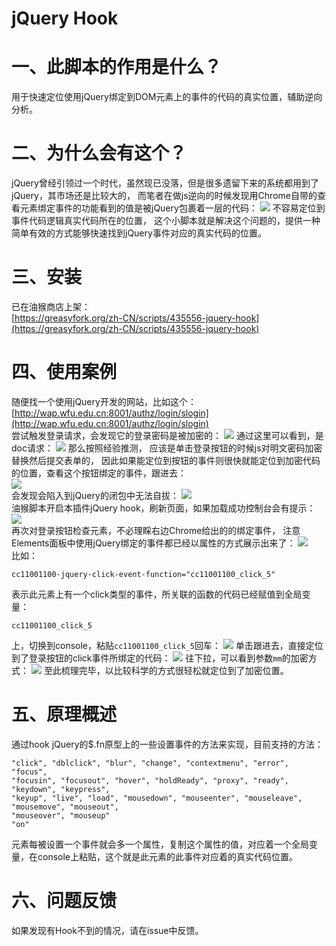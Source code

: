 # jQuery Hook

# 一、此脚本的作用是什么？

用于快速定位使用jQuery绑定到DOM元素上的事件的代码的真实位置，辅助逆向分析。

# 二、为什么会有这个？

jQuery曾经引领过一个时代，虽然现已没落，但是很多遗留下来的系统都用到了jQuery，其市场还是比较大的， 而笔者在做js逆向的时候发现用Chrome自带的查看元素绑定事件的功能看到的值是被jQuery包裹着一层的代码：
![](markdown-images/README_images/160b9e7a.png)
不容易定位到事件代码逻辑真实代码所在的位置， 这个小脚本就是解决这个问题的，提供一种简单有效的方式能够快速找到jQuery事件对应的真实代码的位置。

# 三、安装
已在油猴商店上架：  
[https://greasyfork.org/zh-CN/scripts/435556-jquery-hook](https://greasyfork.org/zh-CN/scripts/435556-jquery-hook)

# 四、使用案例
随便找一个使用jQuery开发的网站，比如这个：  
[http://wap.wfu.edu.cn:8001/authz/login/slogin](http://wap.wfu.edu.cn:8001/authz/login/slogin)  
尝试触发登录请求，会发现它的登录密码是被加密的：
![](markdown-images/README_images/69f2a236.png)
通过这里可以看到，是doc请求：
![](markdown-images/README_images/d4bf6528.png)
那么按照经验推测， 应该是单击登录按钮的时候js对明文密码加密替换然后提交表单的，
因此如果能定位到按钮的事件则很快就能定位到加密代码的位置，查看这个按钮绑定的事件，跟进去：  
![](markdown-images/README_images/160b9e7a.png)  
会发现会陷入到jQuery的闭包中无法自拔：
![](markdown-images/README_images/bb826340.png)  
油猴脚本开启本插件jQuery hook，刷新页面，如果加载成功控制台会有提示：  
![](markdown-images/README_images/90f8932a.png)  
再次对登录按钮检查元素，不必理睬右边Chrome给出的的绑定事件， 注意Elements面板中使用jQuery绑定的事件都已经以属性的方式展示出来了：
![](markdown-images/README_images/a39e269d.png)  
比如：
```text
cc11001100-jquery-click-event-function="cc11001100_click_5"
```
表示此元素上有一个click类型的事件，所关联的函数的代码已经赋值到全局变量：
```text
cc11001100_click_5
```
上，切换到console，粘贴`cc11001100_click_5`回车：
![](markdown-images/README_images/f12e305d.png)
单击跟进去，直接定位到了登录按钮的click事件所绑定的代码：
![](markdown-images/README_images/3409d649.png)
往下拉，可以看到参数`mm`的加密方式：
![](markdown-images/README_images/0e8288d7.png)
至此梳理完毕，以比较科学的方式很轻松就定位到了加密位置。

# 五、原理概述
通过hook jQuery的$.fn原型上的一些设置事件的方法来实现，目前支持的方法：

```text
"click", "dblclick", "blur", "change", "contextmenu", "error", "focus",
"focusin", "focusout", "hover", "holdReady", "proxy", "ready", "keydown", "keypress",
"keyup", "live", "load", "mousedown", "mouseenter", "mouseleave", "mousemove", "mouseout",
"mouseover", "mouseup"
"on"
```

元素每被设置一个事件就会多一个属性，复制这个属性的值，对应着一个全局变量，在console上粘贴，这个就是此元素的此事件对应着的真实代码位置。

# 六、问题反馈

如果发现有Hook不到的情况，请在issue中反馈。


